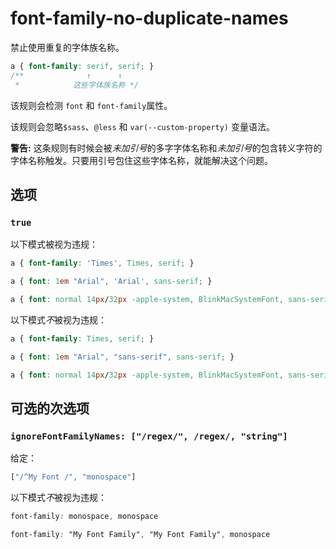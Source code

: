 # font-family-no-duplicate-names

禁止使用重复的字体族名称。

```css
a { font-family: serif, serif; }
/**              ↑      ↑
 *            这些字体族名称 */
```

该规则会检测 `font` 和 `font-family`属性。

该规则会忽略`$sass`、`@less` 和 `var(--custom-property)` 变量语法。

**警告:** 这条规则有时候会被*未加引号*的多字字体名称和*未加引号*的包含转义字符的字体名称触发。只要用引号包住这些字体名称，就能解决这个问题。

## 选项

### `true`

以下模式被视为违规：

```css
a { font-family: 'Times', Times, serif; }
```

```css
a { font: 1em "Arial", 'Arial', sans-serif; }
```

```css
a { font: normal 14px/32px -apple-system, BlinkMacSystemFont, sans-serif, sans-serif; }
```

以下模式*不*被视为违规：

```css
a { font-family: Times, serif; }
```

```css
a { font: 1em "Arial", "sans-serif", sans-serif; }
```

```css
a { font: normal 14px/32px -apple-system, BlinkMacSystemFont, sans-serif; }
```

## 可选的次选项

### `ignoreFontFamilyNames: ["/regex/", /regex/, "string"]`

给定：

```js
["/^My Font /", "monospace"]
```

以下模式*不*被视为违规：

```css
font-family: monospace, monospace
```

```css
font-family: "My Font Family", "My Font Family", monospace
```
